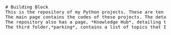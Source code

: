 <pre># Building Block
This is the repository of my Python projects. These are ten basic, school-level Python projects. Each project focuses on a specific Python concept. 
The main page contains the codes of these projects. The details of each projects are provided in a small description section at the starting of each project inside the README file.
The repository also has a page, *Knowledge Hub*, detailing the items, concept, theories and topics that I plan to learn as I build these projects.
The third folder,*parking*, contains a list of topics that I intend to study later. This is divided into two parts: To do and completed. </pre>
